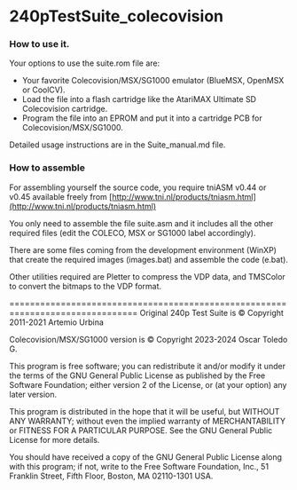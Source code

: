 # 240pTestSuite_colecovision

### How to use it.

Your options to use the suite.rom file are:

* Your favorite Colecovision/MSX/SG1000 emulator (BlueMSX, OpenMSX or CoolCV).
* Load the file into a flash cartridge like the AtariMAX Ultimate SD Colecovision cartridge.
* Program the file into an EPROM and put it into a cartridge PCB for Colecovision/MSX/SG1000.

Detailed usage instructions are in the Suite_manual.md file.

### How to assemble

For assembling yourself the source code, you require tniASM v0.44 or v0.45 available freely from [http://www.tni.nl/products/tniasm.html](http://www.tni.nl/products/tniasm.html)

You only need to assemble the file suite.asm and it includes all the other required files (edit the COLECO, MSX or SG1000 label accordingly).

There are some files coming from the development environment (WinXP) that create the required images (images.bat) and assemble the code (e.bat).

Other utilities required are Pletter to compress the VDP data, and TMSColor to convert the bitmaps to the VDP format.

===============================================================================
Original 240p Test Suite is © Copyright 2011-2021 Artemio Urbina

Colecovision/MSX/SG1000 version is © Copyright 2023-2024 Oscar Toledo G.

This program is free software; you can redistribute it and/or modify it under the terms of the GNU General Public License as published by the Free Software Foundation; either version 2 of the License, or (at your option) any later version.

This program is distributed in the hope that it will be useful, but WITHOUT ANY WARRANTY; without even the implied warranty of MERCHANTABILITY or FITNESS FOR A PARTICULAR PURPOSE. See the GNU General Public License for more details.

You should have received a copy of the GNU General Public License along with this program; if not, write to the Free Software Foundation, Inc., 51 Franklin Street, Fifth Floor, Boston, MA 02110-1301 USA.
